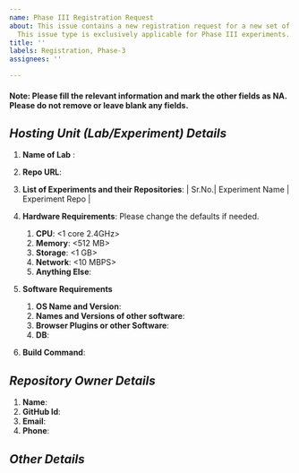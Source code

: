 ```yaml
---
name: Phase III Registration Request
about: This issue contains a new registration request for a new set of Phase III experiments.
  This issue type is exclusively applicable for Phase III experiments.
title: ''
labels: Registration, Phase-3
assignees: ''

---
```


#### Note: Please fill the relevant information and mark the other fields as NA. Please do not remove or leave blank any fields.
## *Hosting Unit (Lab/Experiment) Details*
1. **Name of Lab** : <!--A unique name to identify this hosting unit. This name will be used in the url of the landing page of this unit.-->
1. **Repo URL**: <!--URL of a public Repo-->
1. **List of Experiments and their Repositories**: <!--URL of a public Repo-->
| Sr.No.| Experiment Name | Experiment Repo |

1. **Hardware Requirements**: Please change the defaults if needed.
    1. **CPU**: <1 core 2.4GHz>
    1. **Memory**: <512 MB>
    1. **Storage**: <1 GB>
    1. **Network**: <10 MBPS>
    1. **Anything Else**:
1. **Software Requirements**
    1. **OS Name and Version**:
    1. **Names and Versions of other software**:
    1. **Browser Plugins or other Software**:
    1. **DB**: <None>
1. **Build Command**: <!--Hosting team will use this command to build the sources-->

## *Repository Owner Details*
1. **Name**:
1. **GitHub Id**:
1. **Email**:
1. **Phone**:

## *Other Details*
 <!--Any there relevant details that the hosting team should be aware of-->
